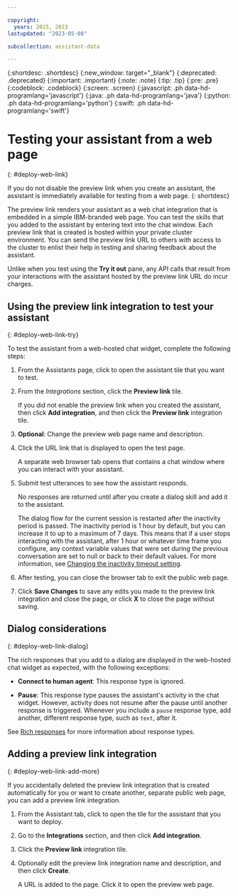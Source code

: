 ```yaml
---

copyright:
  years: 2015, 2023
lastupdated: "2023-05-08"

subcollection: assistant-data

---
```


{:shortdesc: .shortdesc}
{:new_window: target="_blank"}
{:deprecated: .deprecated}
{:important: .important}
{:note: .note}
{:tip: .tip}
{:pre: .pre}
{:codeblock: .codeblock}
{:screen: .screen}
{:javascript: .ph data-hd-programlang='javascript'}
{:java: .ph data-hd-programlang='java'}
{:python: .ph data-hd-programlang='python'}
{:swift: .ph data-hd-programlang='swift'}

# Testing your assistant from a web page
{: #deploy-web-link}

If you do not disable the preview link when you create an assistant, the assistant is immediately available for testing from a web page.
{: shortdesc}

The preview link renders your assistant as a web chat integration that is embedded in a simple IBM-branded web page. You can test the skills that you added to the assistant by entering text into the chat window. Each preview link that is created is hosted within your private cluster environment. You can send the preview link URL to others with access to the cluster to enlist their help in testing and sharing feedback about the assistant.

Unlike when you test using the **Try it out** pane, any API calls that result from your interactions with the assistant hosted by the preview link URL do incur charges.

## Using the preview link integration to test your assistant
{: #deploy-web-link-try}

To test the assistant from a web-hosted chat widget, complete the following steps:

1.  From the Assistants page, click to open the assistant tile that you want to test.

1.  From the *Integrations* section, click the **Preview link** tile.

    If you did not enable the preview link when you created the assistant, then click **Add integration**, and then click the **Preview link** integration tile.

1.  **Optional**: Change the preview web page name and description.

1.  Click the URL link that is displayed to open the test page.

    A separate web browser tab opens that contains a chat window where you can interact with your assistant.

1.  Submit test utterances to see how the assistant responds.

    No responses are returned until after you create a dialog skill and add it to the assistant.

    The dialog flow for the current session is restarted after the inactivity period is passed. The inactivity period is 1 hour by default, but you can increase it to up to a maximum of 7 days. This means that if a user stops interacting with the assistant, after 1 hour or whatever time frame you configure, any context variable values that were set during the previous conversation are set to null or back to their default values. For more information, see [Changing the inactivity timeout setting](/docs/assistant-data?topic=assistant-data-assistant-settings).

1.  After testing, you can close the browser tab to exit the public web page.

1.  Click **Save Changes** to save any edits you made to the preview link integration and close the page, or click **X** to close the page without saving.

## Dialog considerations
{: #deploy-web-link-dialog}

The rich responses that you add to a dialog are displayed in the web-hosted chat widget as expected, with the following exceptions:

- **Connect to human agent**: This response type is ignored.

- **Pause**: This response type pauses the assistant's activity in the chat widget. However, activity does not resume after the pause until another response is triggered. Whenever you include a `pause` response type, add another, different response type, such as `text`, after it.

See [Rich responses](/docs/assistant-data?topic=assistant-data-dialog-overview#dialog-overview-multimedia) for more information about response types.

## Adding a preview link integration
{: #deploy-web-link-add-more}

If you accidentally deleted the preview link integration that is created automatically for you or want to create another, separate public web page, you can add a preview link integration.

1.  From the Assistant tab, click to open the tile for the assistant that you want to deploy.

1.  Go to the **Integrations** section, and then click **Add integration**.

1.  Click the **Preview link** integration tile.

1.  Optionally edit the preview link integration name and description, and then click **Create**.

    A URL is added to the page. Click it to open the preview web page.
